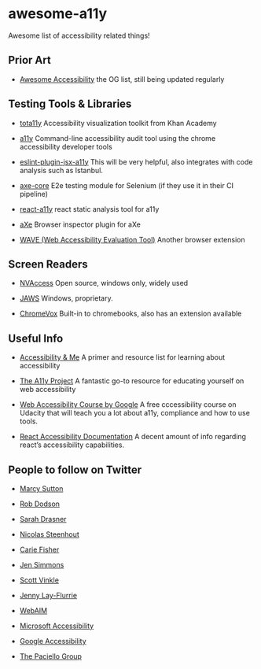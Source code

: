 # awesome-a11y
Awesome list of accessibility related things!

## Prior Art
- [Awesome Accessibility](https://github.com/brunopulis/awesome-a11y)
  the OG list, still being updated regularly

## Testing Tools & Libraries

- [tota11y](http://khan.github.io/tota11y/)
  Accessibility visualization toolkit from Khan Academy

- [a11y](https://addyosmani.com/a11y/)
  Command-line accessibility audit tool using the chrome accessibility developer tools

- [eslint-plugin-jsx-a11y](https://github.com/evcohen/eslint-plugin-jsx-a11y)
  This will be very helpful, also integrates with code analysis such as Istanbul.
  
- [axe-core](https://github.com/dequelabs/axe-core)
  E2e testing module for Selenium (if they use it in their CI pipeline)
  
- [react-a11y](https://github.com/reactjs/react-a11y)
  react static analysis tool for a11y
  
- [aXe](https://www.deque.com/products/axe/)
  Browser inspector plugin for aXe
  
- [WAVE (Web Accessibility Evaluation Tool)](http://wave.webaim.org/extension/)
  Another browser extension

## Screen Readers
- [NVAccess](https://www.nvaccess.org/)
  Open source, windows only, widely used

- [JAWS](http://www.freedomscientific.com/Products/Blindness/JAWS)
  Windows, proprietary.

- [ChromeVox](http://www.chromevox.com/)
  Built-in to chromebooks, also has an extension available
  
## Useful Info
- [Accessibility & Me](https://a11y.me/)
  A primer and resource list for learning about accessibility

- [The A11y Project](https://a11yproject.com/)
  A fantastic go-to resource for educating yourself on web accessibility
  
- [Web Accessibility Course by Google](https://www.udacity.com/course/web-accessibility--ud891)
  A free cccessibility course on Udacity that will teach you a lot about a11y, compliance and how to use tools.

- [React Accessibility Documentation](https://reactjs.org/docs/accessibility.html)
  A decent amount of info regarding react’s accessibility capabilities.
  
## People to follow on Twitter
  - [Marcy Sutton](https://twitter.com/marcysutton)
  
  - [Rob Dodson](https://twitter.com/rob_dodson)

  - [Sarah Drasner](https://twitter.com/sarah_edo)
  
  - [Nicolas Steenhout](https://twitter.com/vavroom)
  
  - [Carie Fisher](https://twitter.com/cariefisher)
  
  - [Jen Simmons](https://twitter.com/jensimmons)
  
  - [Scott Vinkle](https://twitter.com/svinkle)
  
  - [Jenny Lay-Flurrie](https://twitter.com/jennylayfluffy)
  
  - [WebAIM](https://twitter.com/webaim)
  
  - [Microsoft Accessibility](https://twitter.com/MSFTEnable)
  
  - [Google Accessibility](https://twitter.com/googleaccess)
  
  - [The Paciello Group](https://twitter.com/paciellogroup)
